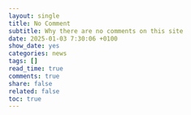 ```yaml
---
layout: single
title: No Comment
subtitle: Why there are no comments on this site
date: 2025-01-03 7:30:06 +0100
show_date: yes
categories: news
tags: []
read_time: true
comments: true
share: false
related: false
toc: true
---
```

